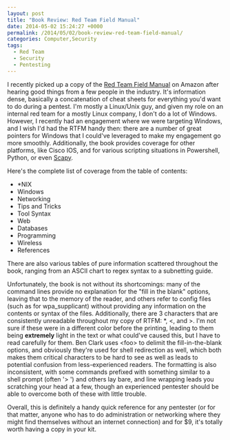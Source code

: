 ```yaml
---
layout: post
title: "Book Review: Red Team Field Manual"
date: 2014-05-02 15:24:27 +0000
permalink: /2014/05/02/book-review-red-team-field-manual/
categories: Computer,Security
tags:
  - Red Team
  - Security
  - Pentesting
---
```

I recently picked up a copy of the [Red Team Field Manual](http://www.amazon.com/gp/product/1494295504/ref=as_li_tl?ie=UTF8&camp=1789&creative=390957&creativeASIN=1494295504&linkCode=as2&tag=systemovecom-20&linkId=VUHBPTAFLWN7MNBT) on Amazon after hearing good things from a few people in the industry.  It's information dense, basically a concatenation of cheat sheets for everything you'd want to do during a pentest.  I'm mostly a Linux/Unix guy, and given my role on an internal red team for a mostly Linux company, I don't do a lot of Windows.  However, I recently had an engagement where we were targeting Windows, and I wish I'd had the RTFM handy then: there are a number of great pointers for Windows that I could've leveraged to make my engagement go more smoothly.  Additionally, the book provides coverage for other platforms, like Cisco IOS, and for various scripting situations in Powershell, Python, or even [Scapy](http://www.secdev.org/projects/scapy/).

Here's the complete list of coverage from the table of contents:

- *NIX
- Windows
- Networking
- Tips and Tricks
- Tool Syntax
- Web
- Databases
- Programming
- Wireless
- References

There are also various tables of pure information scattered throughout the book, ranging from an ASCII chart to regex syntax to a subnetting guide.

Unfortunately, the book is not without its shortcomings: many of the command lines provide no explanation for the "fill in the blank" options, leaving that to the memory of the reader, and others refer to config files (such as for wpa_supplicant) without providing any information on the contents or syntax of the files.  Additionally, there are 3 characters that are consistently unreadable throughout my copy of RTFM: *, &lt;, and &gt;.  I'm not sure if these were in a different color before the printing, leading to them being **extremely** light in the text or what could've caused this, but I have to read carefully for them.  Ben Clark uses &lt;foo&gt; to delimit the fill-in-the-blank options, and obviously they're used for shell redirection as well, which both makes them critical characters to be hard to see as well as leads to potential confusion from less-experienced readers.  The formatting is also inconsistent, with some commands prefixed with something similar to a shell prompt (often '&gt; ') and others lay bare, and line wrapping leads you scratching your head at a few, though an experienced pentester should be able to overcome both of these with little trouble.

Overall, this is definitely a handy quick reference for any pentester (or for that matter, anyone who has to do administration or networking where they might find themselves without an internet connection) and for $9, it's totally worth having a copy in your kit.
